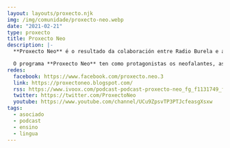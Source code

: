 ```yaml
---
layout: layouts/proxecto.njk
img: /img/comunidade/proxecto-neo.webp
date: "2021-02-21"
type: proxecto
title: Proxecto Neo
description: |-
  **Proxecto Neo** é o resultado da colaboración entre Radio Burela e a área de Innovación Educativa do Instituto Perdouro. Estamos en antena todos os mércores entre as 5 e as 6 da tarde. Pode acompañarnos desde calquera lugar do mundo en Radio Burela.

  O programa **Proxecto Neo** ten como protagonistas os neofalantes, as fillas e os fillos adoptivos da nosa terra.
redes:
  facebook: https://www.facebook.com/proxecto.neo.3
  link: https://proxectoneo.blogspot.com/
  rss: https://www.ivoox.com/podcast-podcast-proxecto-neo_fg_f1131749_filtro_1.xml
  twitter: https://twitter.com/ProxectoNeo
  youtube: https://www.youtube.com/channel/UCu9ZpsvTP3PTJcfeasgXsxw
tags:
  - asociado
  - podcast
  - ensino
  - lingua
---
```

